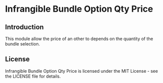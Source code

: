 # Infrangible Bundle Option Qty Price

## Introduction

This module allow the price of an other to depends on the quantity of the bundle selection.

## License

Infrangible Bundle Option Qty Price is licensed under the MIT License - see the LICENSE file for details.
